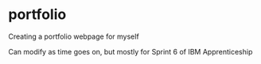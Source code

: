 # portfolio
Creating a portfolio webpage for myself

Can modify as time goes on, but mostly for Sprint 6 of IBM Apprenticeship 
